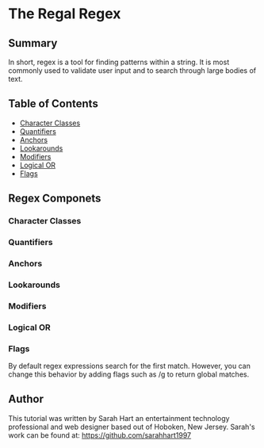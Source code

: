 # The Regal Regex

## Summary
In short, regex is a tool for finding patterns within a string. It is most commonly used to validate user input and to search through large bodies of text. 

## Table of Contents 
- [Character Classes](#character-classes)
- [Quantifiers](#quantifiers)
- [Anchors](#anchors)
- [Lookarounds](#lookarounds)
- [Modifiers](#modifiers)
- [Logical OR](#logical-or)
- [Flags](#flags)

## Regex Componets

### Character Classes
### Quantifiers 
### Anchors
### Lookarounds
### Modifiers

### Logical OR

### Flags
By default regex expressions search for the first match. However, you can change this behavior by adding flags such as /g to return global matches. 

## Author
This tutorial was written by Sarah Hart an entertainment technology professional and web designer based out of Hoboken, New Jersey. Sarah's work can be found at: https://github.com/sarahhart1997 
